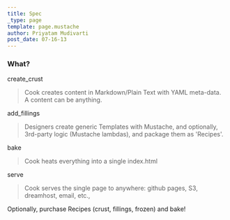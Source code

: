 ```yaml
---
title: Spec
_type: page
template: page.mustache
author: Priyatam Mudivarti
post_date: 07-16-13
---
```


### What?

create_crust
> Cook creates content in Markdown/Plain Text with YAML meta-data. A content can be anything.

add_fillings
> Designers create generic Templates with Mustache, and optionally, 3rd-party logic (Mustache lambdas), and package them as 'Recipes'.

bake
> Cook heats everything into a single index.html

serve
> Cook serves the single page to anywhere: github pages, S3, dreamhost, email, etc.,

Optionally, purchase Recipes (crust, fillings, frozen) and bake!

